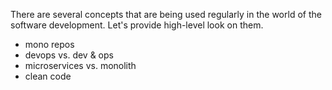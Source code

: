 There are several concepts that are being used regularly in the world of the software development.
Let's provide high-level look on them.
- mono repos
- devops vs. dev & ops
- microservices vs. monolith
- clean code